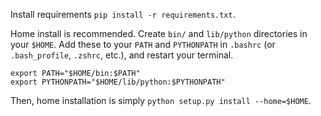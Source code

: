 Install requirements `pip install -r requirements.txt`.

Home install is recommended. Create `bin/` and `lib/python` directories in your `$HOME`. Add these to your `PATH` and `PYTHONPATH` in  `.bashrc` (or `.bash_profile`, `.zshrc`, etc.), and restart your terminal.

    export PATH="$HOME/bin:$PATH"
    export PYTHONPATH="$HOME/lib/python:$PYTHONPATH"

Then, home installation is simply `python setup.py install --home=$HOME`.
